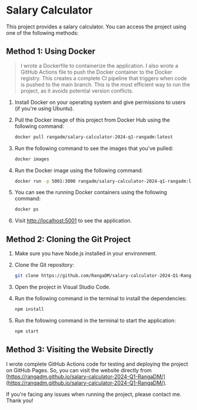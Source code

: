 # Salary Calculator

This project provides a salary calculator. You can access the project using one of the following methods:

## Method 1: Using Docker

> I wrote a Dockerfile to containerize the application. I also wrote a GitHub Actions file to push the Docker container to the Docker registry. This creates a complete CI pipeline that triggers when code is pushed to the main branch. This is the most efficient way to run the project, as it avoids potential version conflicts.

1. Install Docker on your operating system and give permissions to users (if you're using Ubuntu).
2. Pull the Docker image of this project from Docker Hub using the following command:

    ```bash
    docker pull rangadm/salary-calculator-2024-q1-rangadm:latest
    ```

3. Run the following command to see the images that you've pulled:

    ```bash
    docker images
    ```

4. Run the Docker image using the following command:

    ```bash
    docker run -p 5001:3000 rangadm/salary-calculator-2024-q1-rangadm:latest
    ```

5. You can see the running Docker containers using the following command:

    ```bash
    docker ps
    ```

6. Visit [http://localhost:5001](http://localhost:5001) to see the application.

## Method 2: Cloning the Git Project

1. Make sure you have Node.js installed in your environment.
2. Clone the Git repository:

    ```bash
    git clone https://github.com/RangaDM/salary-calculator-2024-Q1-RangaDM.git
    ```

3. Open the project in Visual Studio Code.
4. Run the following command in the terminal to install the dependencies:

    ```bash
    npm install
    ```

5. Run the following command in the terminal to start the application:

    ```bash
    npm start
    ```

## Method 3: Visiting the Website Directly

I wrote complete GitHub Actions code for testing and deploying the project on GitHub Pages. So, you can visit the website directly from [https://rangadm.github.io/salary-calculator-2024-Q1-RangaDM/](https://rangadm.github.io/salary-calculator-2024-Q1-RangaDM/).

If you're facing any issues when running the project, please contact me. Thank you!